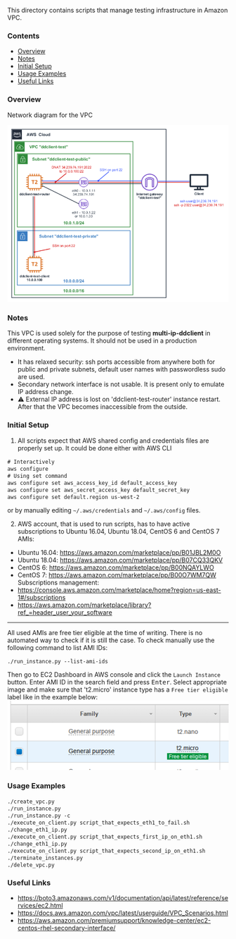 This directory contains scripts that manage testing infrastructure in Amazon
VPC.

### Contents

* [Overview](#overview)
* [Notes](#notes)
* [Initial Setup](#initial-setup)
* [Usage Examples](#usage-examples)
* [Useful Links](#useful-links)

### Overview

Network diagram for the VPC

![network_diagram](images/aws_vpc_diagram.png)

### Notes

This VPC is used solely for the purpose of testing **multi-ip-ddclient** in different
operating systems. It should not be used in a production environment.

* It has relaxed security: ssh ports accessible from anywhere both
for public and private subnets, default user names with passwordless sudo
are used.
* Secondary network interface is not usable. It is present only to emulate
IP address change.
* :warning: External IP address is lost on 'ddclient-test-router' instance
restart. After that the VPC becomes inaccessible from the outside.

### Initial Setup

1. All scripts expect that AWS shared config and credentials files are properly
set up. It could be done either with AWS CLI
```shell
# Interactively
aws configure
# Using set command
aws configure set aws_access_key_id default_access_key
aws configure set aws_secret_access_key default_secret_key
aws configure set default.region us-west-2
```
or by manually editing `~/.aws/credentials` and `~/.aws/config` files.

2. AWS account, that is used to run scripts, has to have active subscriptions to
Ubuntu 16.04, Ubuntu 18.04, CentOS 6 and CentOS 7 AMIs:
* Ubuntu 16.04: https://aws.amazon.com/marketplace/pp/B01JBL2M0O
* Ubuntu 18.04: https://aws.amazon.com/marketplace/pp/B07CQ33QKV
* CentOS 6: https://aws.amazon.com/marketplace/pp/B00NQAYLWO
* CentOS 7: https://aws.amazon.com/marketplace/pp/B00O7WM7QW
<br/>Subscriptions management:
* https://console.aws.amazon.com/marketplace/home?region=us-east-1#/subscriptions
* https://aws.amazon.com/marketplace/library?ref_=header_user_your_software
-----
All used AMIs are free tier eligible at the time of writing. There is no
automated way to check if it is still the case. To check manually use the
following command to list AMI IDs:
```shell
./run_instance.py --list-ami-ids
```
Then go to EC2 Dashboard in AWS console and click the `Launch Instance` button.
Enter AMI ID in the search field and press <kbd>Enter</kbd>. Select appropriate
image and make sure that 't2.micro' instance type has a `Free tier eligible`
label like in the example below:<br/>
![free_tier_example](images/free_tier.png)

### Usage Examples

```ssh
./create_vpc.py
./run_instance.py
./run_instance.py -c
./execute_on_client.py script_that_expects_eth1_to_fail.sh
./change_eth1_ip.py
./execute_on_client.py script_that_expects_first_ip_on_eth1.sh
./change_eth1_ip.py
./execute_on_client.py script_that_expects_second_ip_on_eth1.sh
./terminate_instances.py
./delete_vpc.py
```

### Useful Links

* https://boto3.amazonaws.com/v1/documentation/api/latest/reference/services/ec2.html
* https://docs.aws.amazon.com/vpc/latest/userguide/VPC_Scenarios.html
* https://aws.amazon.com/premiumsupport/knowledge-center/ec2-centos-rhel-secondary-interface/